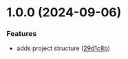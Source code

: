 # 1.0.0 (2024-09-06)


### Features

* adds project structure ([29d1c8b](https://github.com/tory1103/url-shortener/commit/29d1c8b434946ca04725ac2ea6f600bdb49890e4))
